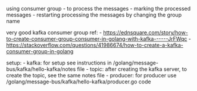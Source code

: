 
using consumer group
    - to process the messages
    - marking the processed messages
    - restarting processing the messages by changing the group name


very good kafka consumer group ref: 
    - https://ednsquare.com/story/how-to-create-consumer-group-consumer-in-golang-with-kafka------JrFWqc
    - https://stackoverflow.com/questions/41986674/how-to-create-a-kafka-consumer-group-in-golang




setup: 
    - kafka: for setup see instructions in /golang/message-bus/kafka/hello-kafka/notes file
    - topic: after creating the kafka server, to create the topic, see the same notes file
    - producer: for producer use /golang/message-bus/kafka/hello-kafka/producer.go code